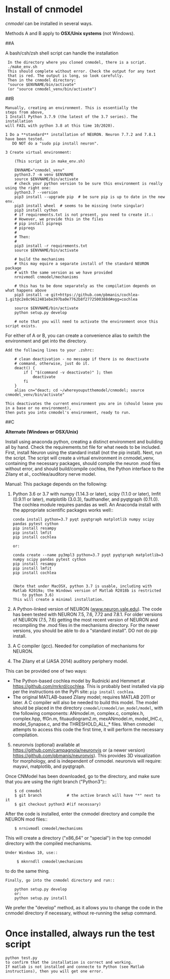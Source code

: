 Install of cnmodel 
=================

_cnmodel_ can be installed in several ways. 

Methods A and B apply to **OSX/Unix systems** (not Windows).

##A

A bash/csh/zsh shell script can handle the installation

     In the directory where you cloned cnmodel, there is a script.
     ./make_env.sh
     This should complete without error. Check the output for any text
     that is red. The output is long, so look carefully. 
     Then in the cnmodel directory:
     "source $ENVNAME/bin/activate"
     (or "source cnmodel_venv/bin/activate")
     
##B

    Manually, creating an environment. This is essentially the
    steps from above, 
    1 Install Python 3.7.9 (the latest of the 3.7 series). The installation
    will FAIL with python 3.8 at this time 10/2020).
     
    1 Do a **standard** installation of NEURON. Neuron 7.7.2 and 7.8.1 have been tested.
       DO NOT do a "sudo pip install neuron".
     
    3 Create virtual environment:

        (This script is in make_env.sh)

        ENVNAME="cnmodel_venv"
        python3.7 -m venv $ENVNAME
        source $ENVNAME/bin/activate
        # check your python version to be sure this environment is really using the right one:
        python3.7 --version
        pip3 install --upgrade pip  # be sure pip is up to date in the new env.
        pip3 install wheel  # seems to be missing (note singular)
        pip3 install cython
        # if requirements.txt is not present, you need to create it.:
        # However, we provide this in the files
        # pip install pipreqs
        # pipreqs
        #
        # Then:
        #
        pip3 install -r requirements.txt
        source $ENVNAME/bin/activate

        # build the mechanisms
        # this may equire a separate install of the standard NEURON package
        # with the same version as we have provided
        nrnivmodl cnmodel/mechanisms

        # this has to be done separately as the compilation depends on what happens above
        pip3 install -e git+https://github.com/pbmanis/cochlea-1.git@c2e8c9612481ebe397ba0e7762b8f2772500388d#egg=cochlea

        source $ENVNAME/bin/activate
        python setup.py develop

        # note that you will need to activate the environment once this script exists.


For either of A or B, you can create a convenience alias to switch the environment and get into the directory.

    Add the following lines to your .zshrc:
    
        # clean deactivation - no message if there is no deactivate
        # command, otherwise, just do it.
        deact() {
            if [ "$(command -v deactivate)" ]; then
                deactivate
            fi
        }
        alias cn="deact; cd ~/whereyouputthemodel/cnmodel; source cnmodel_venv/bin/activate"
        
    This deactivates the current environment you are in (should leave you in a base or no environment),
    then puts you into cnmodel's environment, ready to run.
        


        
##C 

**Alternate (Windows or OSX/Unix)**

Install using anaconda python, creating a distinct environment and building
     all by hand. Check the requirements.txt file for what needs to be included. 
First, install Neuron using the standard install (not the pip install). Next, run the script. The script will create a virtual environment in cnmodel_venv, containing the necessary packages, should compile the neuron .mod files without error, and should build/compile cochlea, the Python interface to the Zilany et al., cochlea/auditory nerve model. 

Manual:
This package depends on the following:

1. Python 3.6 or 3.7 with numpy (1.14.3 or later), scipy (1.1.0 or later), lmfit (0.9.11 or later), matplotlib (3.0.3), faulthandler, and pyqtgraph (0.11.0). The cochlea module requires pandas as well. 
   An Anaconda install with the appropriate scientific packages works well::
       
       conda install python=3.7 pyqt pyqtgraph matplotlib numpy scipy pandas pytest cython
       pip install resampy
       pip install lmfit
       pip install cochlea
       
       or:
       
       conda create --name py3mpl3 python=3.7 pyqt pyqtgraph matplotlib=3 numpy scipy pandas pytest cython
       pip install resampy
       pip install lmfit
       pip install cochlea
       
      
       (Note that under MacOSX, python 3.7 is usable, including with Matlab R2019a; the Windows version of Matlab R2018b is restricted
           to python 3.6)
       This will create a minimal installation.
           

2. A Python-linked version of NEURON (www.neuron.yale.edu). The code has been tested with NEURON 7.5, 7.6, 7.72 and 7.8.1. For older versions of NEURON (7.5, 7.6)
getting the most recent version of NEURON and recompiling the .mod files in the mechanisms directory. For the newer versions, you should be able to do a "standard install". DO not do pip install.

3. A C compiler (gcc). Needed for compilation of mechanisms for NEURON.

4. The Zilany et al (JASA 2014) auditory periphery model.

This can be provided one of two ways:
    
   * The Python-based cochlea model by Rudnicki and Hemmert at https://github.com/mrkrd/cochlea. 
     This is probably best installed via pip per the instructions on the PyPi site: ``pip install cochlea``.
   * The original MATLAB-based Zilany model; requires MATLAB 2011 or later. A C compiler will also
     be needed to build this model. The model should be placed in the directory 
     ``cnmodel/cnmodel/an_model/model``, with the following components: ANmodel.m, complex.c, complex.h, 
     complex.hpp, ffGn.m, fituaudiogram2.m, mexANmodel.m, model_IHC.c, model_Synapse.c, 
     and the THRESHOLD_ALL_* files. When cnmodel attempts to access this code the first time, 
     it will perform the necessary compilation.
   
5. neuronvis (optional) available at https://github.com/campagnola/neuronvis or (a newer version) https://github.com/pbmanis/neuronvis).
   This provides 3D visualization for morphology, and is independent of cnmodel. neuronvis will require: mayavi, matplotlib, and pyqtgraph.

Once CNModel has been downloaded, go to the directory, and make sure that you are using the right branch ("Python3")::
        
        $ cd cnmodel
        $ git branch           # the active branch will have "*" next to it
        $ git checkout python3 #(if necessary)

After the code is installed, enter the cnmodel directory and compile the NEURON mod files::

        $ nrnivmodl cnmodel/mechanisms

This will create a directory ("x86_64" or "special") in the top cnmodel directory with the compiled mechanisms.

    Under Windows 10, use::

         $ mknrndll cnmodel\mechanisms

to do the same thing. 

    Finally, go into the cnmodel directory and run::
    
        python setup.py develop
        or:
        python setup.py install

We prefer the "develop" method, as it allows you to change the code in the cnmodel directory if necessary, without re-running the setup command.


Once installed, always run the test script
==========================================

    python test.py 
    to confirm that the installation is correct and working. 
    If matlab is not installed and connecte to Python (see Matlab instructions), then you will get one error.

